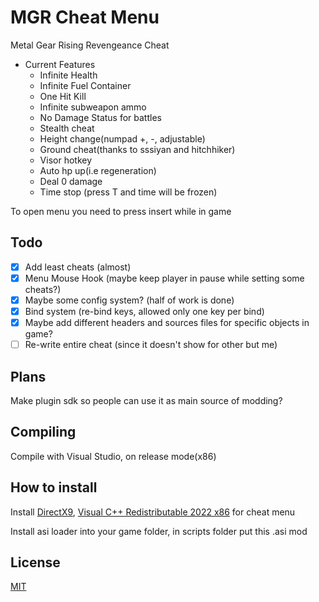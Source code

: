 # MGR Cheat Menu
Metal Gear Rising Revengeance Cheat

- Current Features
    - Infinite Health
    - Infinite Fuel Container
    - One Hit Kill
    - Infinite subweapon ammo
    - No Damage Status for battles
    - Stealth cheat
    - Height change(numpad +, -, adjustable)
    - Ground cheat(thanks to sssiyan and hitchhiker)
    - Visor hotkey
    - Auto hp up(i.e regeneration)
    - Deal 0 damage
    - Time stop (press T and time will be frozen)
    
To open menu you need to press insert while in game
    
## Todo
 - [x] Add least cheats (almost)
 - [x] Menu Mouse Hook (maybe keep player in pause while setting some cheats?)
 - [x] Maybe some config system? (half of work is done)
 - [x] Bind system (re-bind keys, allowed only one key per bind)
 - [x] Maybe add different headers and sources files for specific objects in game?
 - [ ] Re-write entire cheat (since it doesn't show for other but me)
 
## Plans
Make plugin sdk so people can use it as main source of modding?
 
## Compiling
Compile with Visual Studio, on release mode(x86)

## How to install 
Install [DirectX9](https://www.microsoft.com/en-us/download/details.aspx?id=35), [Visual C++ Redistributable 2022 x86](https://aka.ms/vs/17/release/vc_redist.x86.exe) for cheat menu

Install asi loader into your game folder, in scripts folder put this .asi mod
## License
[MIT](https://choosealicense.com/licenses/mit/)

